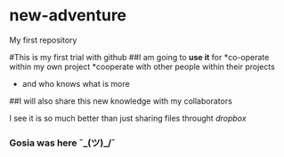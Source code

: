 # new-adventure
My first repository

#This is my first trial with github
##I am going to **use it** for
*co-operate within my own project
*cooperate with other people within their projects
* and who knows what is more

##I will also share this new knowledge with my collaborators

I see it is so much better than just sharing files throught *dropbox*

### Gosia was here ¯\_(ツ)_/¯
